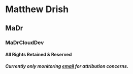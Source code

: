 # Matthew Drish
## MaDr
### MaDrCloudDev
#### All Rights Retained & Reserved
##### Currently only monitoring [email](https://azbusiness@madr.io/) for attribution concerns.
